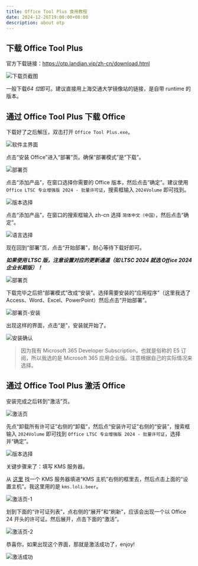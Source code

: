 ```yaml
---
title: Office Tool Plus 食用教程
date: 2024-12-26T19:00:00+08:00
description: about otp
---
```


## 下载 Office Tool Plus

官方下载链接：https://otp.landian.vip/zh-cn/download.html

![下载页截图](download-page.png)

一般下载*64 位*即可。建议直接用上海交通大学镜像站的链接，是自带 runtime 的版本。

## 通过 Office Tool Plus 下载 Office

下载好了之后解压，双击打开 `Office Tool Plus.exe`。

![软件主界面](main-interface.png)

点击“安装 Office”进入“部署”页。确保“部署模式”是“下载”。

![部署页](deployment-page.png)

点击“添加产品”，在窗口选择你需要的 Office 版本，然后点击“确定”。建议使用 `Office LTSC 专业增强版 2024 - 批量许可证`，搜索框输入 `2024Volume` 即可找到。

![版本选择](edition-selection.png)

点击“添加产品”，在窗口的搜索框输入 zh-cn 选择 `简体中文（中国）`，然后点击“确定”。

![语言选择](language-selection.png)

现在回到“部署”页，点击“开始部署”，耐心等待下载好即可。

***如果使用 LTSC 版，注意设置对应的更新通道（如 LTSC 2024 就选 Office 2024 企业长期版）！***

![部署页](deployment-page.png)

下载完毕之后把“部署模式”改成“安装”。选择需要安装的“应用程序”（这里我选了 Access、Word、Excel、PowerPoint）然后点击“开始部署”。

![部署页-安装](deployment-page-installation.png)

出现这样的界面，点击“是”，安装就开始了。

![安装确认](installation-confirmation.png)

> 因为我有 Microsoft 365 Developer Subscription，也就是俗称的 E5 订阅，所以我选的是 Microsoft 365 应用企业版。注意根据自己的实际情况来选择。

## 通过 Office Tool Plus 激活 Office

安装完成之后转到“激活”页。

![激活页](activation-page.png)

先点“卸载所有许可证”右侧的“卸载”，然后点“安装许可证”右侧的“安装”，搜索框输入 `2024Volume` 即可找到 `Office LTSC 专业增强版 2024 - 批量许可证`，选择并“确定”。

![版本选择](edition-selection.png)

关键步骤来了：填写 KMS 服务器。

从 [这里](https://www.coolhub.top/tech-articles/kms_list.html) 找一个 KMS 服务器填进“KMS 主机”右侧的框里去，然后点击上面的“设置主机”。我这里用的是 `kms.loli.beer`。

![激活页-1](activation-page-1.png)

划到下面的“许可证列表”，点右侧的“展开”和“刷新”，应该会出现一个以 Office 24 开头的许可证。然后展开，点击下面的“激活”。

![激活页-2](activation-page-2.png)

恭喜你，如果出现这个界面，那就是激活成功了，enjoy!

![激活成功](successful-activation.png)
